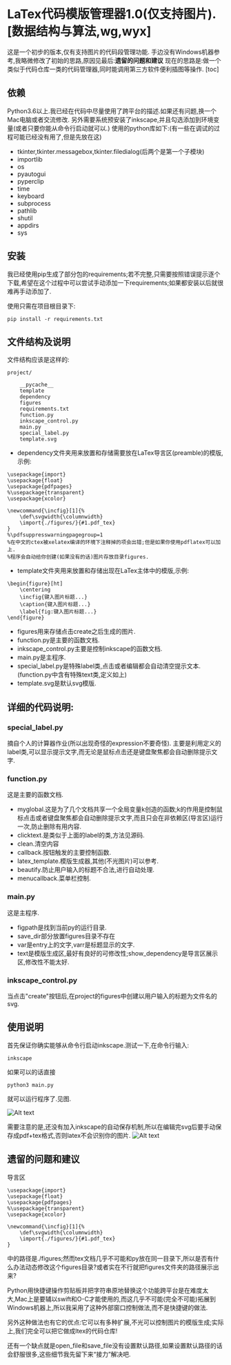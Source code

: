 # LaTex代码模版管理器1.0(仅支持图片).[数据结构与算法,wg,wyx]

这是一个初步的版本,仅有支持图片的代码段管理功能.
手边没有Windows机器参考,我略微修改了初始的思路,原因见最后:**‌遗留的问题和建议**
现在的思路是:做一个类似于代码仓库一类的代码管理器,同时能调用第三方软件便利插图等操作.
[toc]
## 依赖

Python3.6以上.我已经在代码中尽量使用了跨平台的描述.如果还有问题,换一个Mac电脑或者交流修改.
另外需要系统预安装了inkscape,并且勾选添加到环境变量(或者只要你能从命令行启动就可以.)
使用的python库如下:(有一些在调试的过程可能已经没有用了,但是先放在这)

* tkinter,tkinter.messagebox,tkinter.filedialog(后两个是第一个子模块)
* importlib
* os
* pyautogui
* pyperclip
* time
* keyboard
* subprocess
* pathlib
* shutil
* appdirs
* sys

## 安装

我已经使用pip生成了部分包的requirements;若不完整,只需要按照错误提示逐个下载,希望在这个过程中可以尝试手动添加一下requirements;如果都安装以后就很难再手动添加了.

使用只需在项目根目录下:
```
pip install -r requirements.txt
```


## 文件结构及说明

文件结构应该是这样的:
```
project/

    __pycache__
    template
    dependency
    figures
    requirements.txt
    function.py
    inkscape_control.py
    main.py
    special_label.py
    template.svg
```
* dependency文件夹用来放置和存储需要放在LaTex导言区(preamble)的模版,示例:

```
\usepackage{import}
\usepackage{float}
\usepackage{pdfpages}
%\usepackage{transparent}
\usepackage{xcolor}

\newcommand{\incfig}[1]{%
    \def\svgwidth{\columnwidth}
    \import{./figures/}{#1.pdf_tex}
}
%\pdfsuppresswarningpagegroup=1
%在中文的ctex被xelatex编译的环境下注释掉的项会出错;但是如果你使用pdflatex可以加上.
%程序会自动给你创建(如果没有的话)图片存放目录figures.
```
* template文件夹用来放置和存储出现在LaTex主体中的模版,示例:
```
\begin{figure}[ht]
    \centering
    \incfig{键入图片标题...}
    \caption{键入图片标题...}
    \label{fig:键入图片标题...}
\end{figure}
```
* figures用来存储点击create之后生成的图片.
* function.py是主要的函数文档.
* inkscape_control.py主要是控制inkscape的函数文档.
* main.py是主程序.
* special_label.py是特殊label类,点击或者编辑都会自动清空提示文本.(function.py中含有特殊text类,定义如上)
* template.svg是默认svg模版.


## 详细的代码说明:

### special_label.py

摘自个人的计算器作业(所以出现奇怪的expression不要奇怪).
主要是利用定义的label类,可以显示提示文字,而无论是鼠标点击还是键盘聚焦都会自动删除提示文字.

### function.py

这是主要的函数文档.

* myglobal.这是为了几个文档共享一个全局变量k创造的函数;k的作用是控制鼠标点击或者键盘聚焦都会自动删除提示文字,而且只会在非依赖区(导言区)运行一次,防止删除有用内容.
* clicktext.是类似于上面的label的类,方法见源码.
* clean.清空内容
* callback.按钮触发的主要控制函数.
* latex_template.模版生成器,其他(不光图片)可以参考.
* beautify.防止用户输入的标题不合法,进行自动处理.
* menucallback.菜单栏控制.
### main.py
这是主程序.

* figpath是找到当前py的运行目录.
* save_dir部分放置figures目录不存在
* var是entry上的文字,varr是标题显示的文字.
* text是模版生成区,最好有良好的可修改性;show_dependency是导言区展示区,修改性不能太好.

### inkscape_control.py

当点击"create"按钮后,在project的figures中创建以用户输入的标题为文件名的svg.

## 使用说明

首先保证你确实能够从命令行启动inkscape.测试一下,在命令行输入:
```
inkscape 
```
如果可以的话直接
```
python3 main.py
```
就可以运行程序了.见图.

![Alt text](/screenshots/manual.png)

需要注意的是,还没有加入inkscape的自动保存机制,所以在编辑完svg后要手动保存成pdf+tex格式,否则latex不会识别你的图片. 
![Alt text](/screenshots/save_manual.jpg)

## 遗留的问题和建议

导言区

```
\usepackage{import}
\usepackage{float}
\usepackage{pdfpages}
%\usepackage{transparent}
\usepackage{xcolor}

\newcommand{\incfig}[1]{%
    \def\svgwidth{\columnwidth}
    \import{./figures/}{#1.pdf_tex}
}
```

中的路径是./figures;然而tex文档几乎不可能和py放在同一目录下,所以是否有什么办法动态修改这个figures目录?或者实在不行就把figures文件夹的路径展示出来?

Python用快捷键操作剪贴板并把字符串原地替换这个功能跨平台是在难度太大,Mac上是要辅以swift和O-C才能使用的,而这几乎不可能(完全不可能)拓展到Windows机器上,所以我采用了这种外部窗口控制做法,而不是快捷键的做法.

另外这种做法也有它的优点:它可以有多种扩展,不光可以控制图片的模版生成;实际上,我们完全可以把它做成ltex的代码仓库!

还有一个缺点就是open_file和save_file没有设置默认路径,如果设置默认路径的话会舒服很多,这些细节我先留下来“接力”解决吧.
